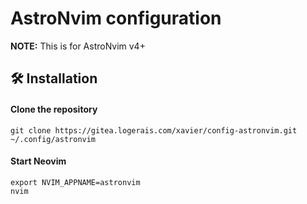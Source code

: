 # AstroNvim configuration

**NOTE:** This is for AstroNvim v4+

## 🛠️ Installation

#### Clone the repository

```shell
git clone https://gitea.logerais.com/xavier/config-astronvim.git ~/.config/astronvim
```

#### Start Neovim

```shell
export NVIM_APPNAME=astronvim
nvim
```
